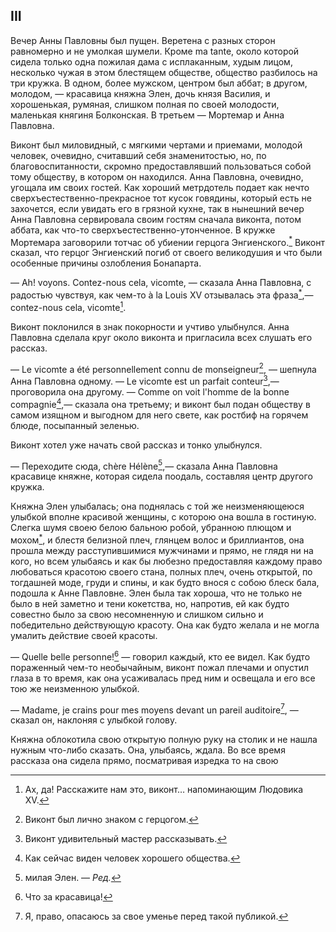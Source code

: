 ## III

Вечер Анны Павловны был пущен. Веретена с разных сторон равномерно и не умолкая шумели. Кроме ma tante, около которой сидела только одна пожилая дама с исплаканным, худым лицом, несколько чужая в этом блестящем обществе, общество разбилось на три кружка. В одном, более мужском, центром был аббат; в другом, молодом, — красавица княжна Элен, дочь князя Василия, и хорошенькая, румяная, слишком полная по своей молодости, маленькая княгиня Болконская. В третьем — Мортемар и Анна Павловна.

Виконт был миловидный, с мягкими чертами и приемами, молодой человек, очевидно, считавший себя знаменитостью, но, по благовоспитанности, скромно предоставлявший пользоваться собой тому обществу, в котором он находился. Анна Павловна, очевидно, угощала им своих гостей. Как хороший метрдотель подает как нечто сверхъестественно-прекрасное тот кусок говядины, который есть не захочется, если увидать его в грязной кухне, так в нынешний вечер Анна Павловна сервировала своим гостям сначала виконта, потом аббата, как что-то сверхъестественно-утонченное. В кружке Мортемара заговорили тотчас об убиении герцога Энгиенского.[<sup>\*</sup>](#c_15) Виконт сказал, что герцог Энгиенский погиб от своего великодушия и что были особенные причины озлобления Бонапарта.

— Ah! voyons. Contez-nous cela, vicomte, — сказала Анна Павловна, с радостью чувствуя, как чем-то à la Louis XV отзывалась эта фраза[<sup>\*</sup>](#c_16),— contez-nous cela, vicomte[^39].

Виконт поклонился в знак покорности и учтиво улыбнулся. Анна Павловна сделала круг около виконта и пригласила всех слушать его рассказ.

— Le vicomte a été personnellement connu de monseigneur[^40], — шепнула Анна Павловна одному. — Le vicomte est un parfait conteur[^41],— проговорила она другому. — Comme on voit l'homme de la bonne compagnie[^42],— сказала она третьему; и виконт был подан обществу в самом изящном и выгодном для него свете, как ростбиф на горячем блюде, посыпанный зеленью.

Виконт хотел уже начать свой рассказ и тонко улыбнулся.

— Переходите сюда, chère Hélène[^43],— сказала Анна Павловна красавице княжне, которая сидела поодаль, составляя центр другого кружка.

Княжна Элен улыбалась; она поднялась с той же неизменяющеюся улыбкой вполне красивой женщины, с которою она вошла в гостиную. Слегка шумя своею белою бальною робой, убранною плющом и мохом[<sup>\*</sup>](#c_17), и блестя белизной плеч, глянцем волос и бриллиантов, она прошла между расступившимися мужчинами и прямо, не глядя ни на кого, но всем улыбаясь и как бы любезно предоставляя каждому право любоваться красотою своего стана, полных плеч, очень открытой, по тогдашней моде, груди и спины, и как будто внося с собою блеск бала, подошла к Анне Павловне. Элен была так хороша, что не только не было в ней заметно и тени кокетства, но, напротив, ей как будто совестно было за свою несомненную и слишком сильно и победительно действующую красоту. Она как будто желала и не могла умалить действие своей красоты.

— Quelle belle personne![^44] — говорил каждый, кто ее видел. Как будто пораженный чем-то необычайным, виконт пожал плечами и опустил глаза в то время, как она усаживалась пред ним и освещала и его все тою же неизменною улыбкой.

— Madame, je crains pour mes moyens devant un pareil auditoire[^45], — сказал он, наклоняя с улыбкой голову.

Княжна облокотила свою открытую полную руку на столик и не нашла нужным что-либо сказать. Она, улыбаясь, ждала. Во все время рассказа она сидела прямо, посматривая изредка то на свою

[^39]: Ах, да! Расскажите нам это, виконт… напоминающим Людовика XV.

[^40]: Виконт был лично знаком с герцогом.

[^41]: Виконт удивительный мастер рассказывать.

[^42]: Как сейчас виден человек хорошего общества.

[^43]: милая Элен. — *Ред.*

[^44]: Что за красавица!

[^45]: Я, право, опасаюсь за свое уменье перед такой публикой.